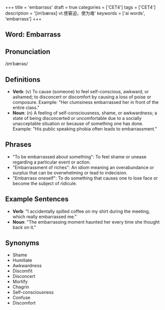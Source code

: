 +++
title = 'embarrass'
draft = true
categories = ['CET4']
tags = ['CET4']
description = '[imˈbærəs] vt.使窘迫，使为难'
keywords = ['ai words', 'embarrass']
+++

## Word: Embarrass

## Pronunciation
/ɪmˈbærəs/

## Definitions
- **Verb**: (v) To cause (someone) to feel self-conscious, awkward, or ashamed; to disconcert or discomfort by causing a loss of poise or composure. Example: "Her clumsiness embarrassed her in front of the entire class."
- **Noun**: (n) A feeling of self-consciousness, shame, or awkwardness; a state of being disconcerted or uncomfortable due to a socially unacceptable situation or because of something one has done. Example: "His public speaking phobia often leads to embarrassment."

## Phrases
- "To be embarrassed about something": To feel shame or unease regarding a particular event or action.
- "Embarrassment of riches": An idiom meaning an overabundance or surplus that can be overwhelming or lead to indecision.
- "Embarrass oneself": To do something that causes one to lose face or become the subject of ridicule.

## Example Sentences
- **Verb**: "I accidentally spilled coffee on my shirt during the meeting, which really embarrassed me."
- **Noun**: "The embarrassing moment haunted her every time she thought back on it."

## Synonyms
- Shame
- Humiliate
- Awkwardness
- Discomfit
- Disconcert
- Mortify
- Chagrin
- Self-consciousness
- Confuse
- Discomfort
